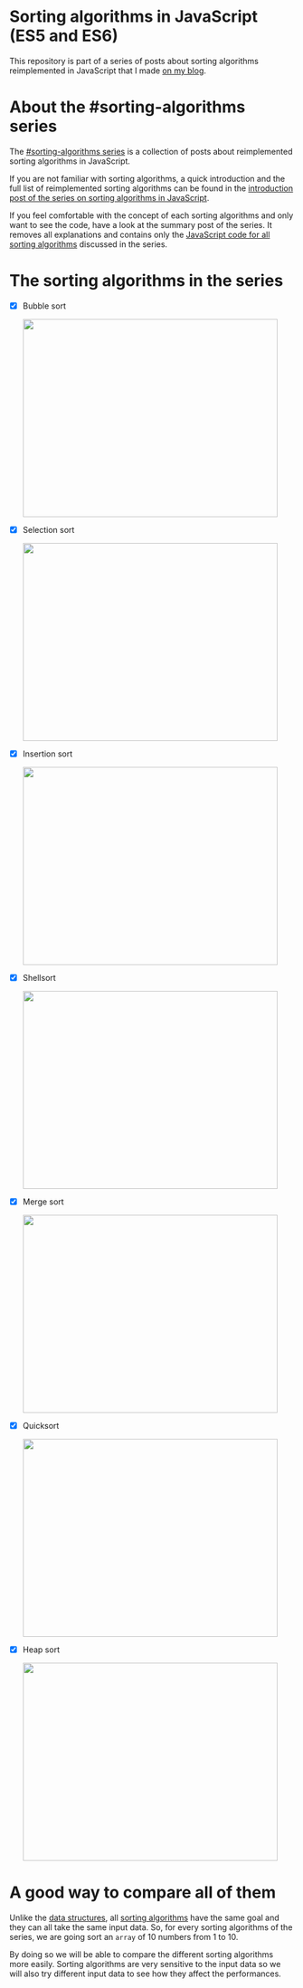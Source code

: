 # Sorting algorithms in JavaScript (ES5 and ES6)

This repository is part of a series of posts about sorting algorithms reimplemented in JavaScript that I made [on my blog](http://blog.benoitvallon.com).

# About the #sorting-algorithms series

The [#sorting-algorithms series](http://blog.benoitvallon.com/category/sorting-algorithms-in-javascript) is a collection of posts about reimplemented sorting algorithms in JavaScript.

If you are not familiar with sorting algorithms, a quick introduction and the full list of reimplemented sorting algorithms can be found in the [introduction post of the series on sorting algorithms in JavaScript](http://blog.benoitvallon.com/sorting-algorithms-in-javascript/sorting-algorithms-in-javascript).

If you feel comfortable with the concept of each sorting algorithms and only want to see the code, have a look at the summary post of the series. It removes all explanations and contains only the [JavaScript code for all sorting algorithms](http://blog.benoitvallon.com/sorting-algorithms-in-javascript/sorting-algorithms-in-javascript-all-the-code) discussed in the series.

# The sorting algorithms in the series

- [x] Bubble sort

  <img src="https://www.studytonight.com/data-structures/images/basic-bubble-sort.png" width="450px" height="350px" />
  
- [x] Selection sort

  <img src="https://www.codenuclear.com/wp-content/uploads/2017/08/Selection_Sort.jpg" width="450px" height="350px" />

- [x] Insertion sort

  <img src="https://www.studytonight.com/data-structures/images/basic-insertion-sort.png" width="450px" height="350px" />

- [x] Shellsort

  <img src="https://lh3.googleusercontent.com/proxy/1pQC-7jgNQq20fIF40KeCaoplobErIAKGMu_hbxRNYDXTFkV-nW0ihOmvcMXfm9KaC8ZiK0cgyYEJd8aLxcRI-n42y53Rjc" width="450px" height="350px" />

- [x] Merge sort

  <img src="https://www.101computing.net/wp/wp-content/uploads/Merge-Sort-Algorithm.png" width="450px" height="350px" />

- [x] Quicksort

  <img src="https://chercher.tech/images/kotlin/quick-sort-kotlin-algorithm.png" width="450px" height="350px" />

- [x] Heap sort

  <img src="https://miro.medium.com/max/3328/1*KBafG8K6xaO7cY8O30XHdQ.jpeg" width="450px" height="350px" />

# A good way to compare all of them

Unlike the [data structures](http://blog.benoitvallon.com/data-structures-in-javascript/data-structures-in-javascript/), all [sorting algorithms](http://blog.benoitvallon.com/sorting-algorithms-in-javascript/sorting-algorithms-in-javascript) have the same goal and they can all take the same input data. So, for every sorting algorithms of the series, we are going sort an `array` of 10 numbers from 1 to 10.

By doing so we will be able to compare the different sorting algorithms more easily. Sorting algorithms are very sensitive to the input data so we will also try different input data to see how they affect the performances.

